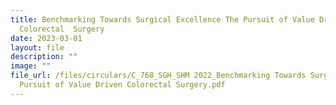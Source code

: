 ```yaml
---
title: Benchmarking Towards Surgical Excellence The Pursuit of Value Driven
  Colorectal  Surgery
date: 2023-03-01
layout: file
description: ""
image: ""
file_url: /files/circulars/C_768_SGH_SHM 2022_Benchmarking Towards Surgical Excellence-The
  Pursuit of Value Driven Colorectal Surgery.pdf
---
```

